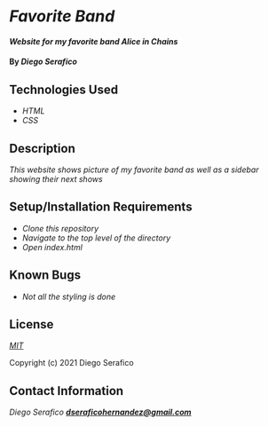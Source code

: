 # _Favorite Band_

#### _Website for my favorite band Alice in Chains_

#### By _**Diego Serafico**_

## Technologies Used

* _HTML_
* _CSS_

## Description

_This website shows picture of my favorite band as well as a sidebar showing their next shows_

## Setup/Installation Requirements

* _Clone this repository_
* _Navigate to the top level of the directory_
* _Open index.html_

## Known Bugs

* _Not all the styling is done_

## License

_[MIT](https://opensource.org/licenses/MIT)_

Copyright (c) 2021 Diego Serafico

## Contact Information

_Diego Serafico **dseraficohernandez@gmail.com**_